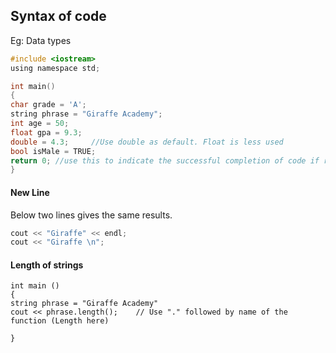 ## Syntax of code

Eg: Data types

```c
#include <iostream>
using namespace std;

int main()
{
char grade = 'A';
string phrase = "Giraffe Academy";
int age = 50;
float gpa = 9.3;
double = 4.3;     //Use double as default. Float is less used
bool isMale = TRUE;
return 0; //use this to indicate the successful completion of code if running on commandline. Read more here: https://stackoverflow.com/questions/20919733/what-is-the-significance-of-return-0-in-c-and-c
}
```
#### New Line

Below two lines gives the same results.
```c
cout << "Giraffe" << endl;
cout << "Giraffe \n";
```

#### Length of strings

```
int main ()
{
string phrase = "Giraffe Academy"
cout << phrase.length();    // Use "." followed by name of the function (Length here)

}
```
